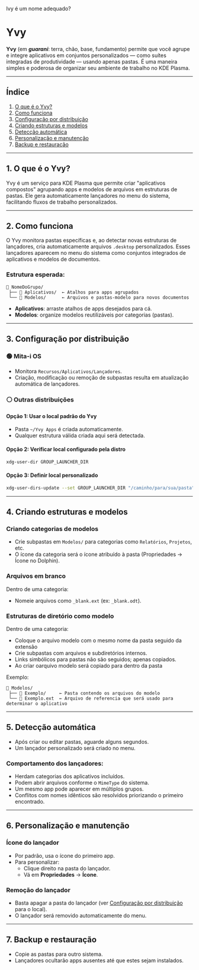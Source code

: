 Ivy é um nome adequado?

# Yvy

**Yvy** (em _**guarani**_: terra, chão, base, fundamento) permite que você agrupe e integre aplicativos em conjuntos personalizados — como suítes integradas de produtividade — usando apenas pastas. É uma maneira simples e poderosa de organizar seu ambiente de trabalho no KDE Plasma.

---

## Índice

1. [O que é o Yvy?](#1-o-que-é-o-yvy)
2. [Como funciona](#2-como-funciona)
3. [Configuração por distribuição](#3-configuração-por-distribuição)
4. [Criando estruturas e modelos](#4-criando-estruturas-e-modelos)
5. [Detecção automática](#5-detecção-automática)
6. [Personalização e manutenção](#6-personalização-e-manutenção)
7. [Backup e restauração](#7-backup-e-restauração)

---

## 1. O que é o Yvy?

Yvy é um serviço para KDE Plasma que permite criar "aplicativos compostos" agrupando apps e modelos de arquivos em estruturas de pastas. Ele gera automaticamente lançadores no menu do sistema, facilitando fluxos de trabalho personalizados.

---

## 2. Como funciona

O Yvy monitora pastas específicas e, ao detectar novas estruturas de lançadores, cria automaticamente arquivos `.desktop` personalizados. Esses lançadores aparecem no menu do sistema como conjuntos integrados de aplicativos e modelos de documentos.

### Estrutura esperada:

```
📂 NomeDoGrupo/
 ├── 📂 Aplicativos/  ← Atalhos para apps agrupados
 └── 📂 Modelos/      ← Arquivos e pastas-modelo para novos documentos
```

* **Aplicativos**: arraste atalhos de apps desejados para cá.
* **Modelos**: organize modelos reutilizáveis por categorias (pastas).

---

## 3. Configuração por distribuição

### 🟢 Mita-i OS

* Monitora `Recursos/Aplicativos/Lançadores`.
* Criação, modificação ou remoção de subpastas resulta em atualização automática de lançadores.

### ⚪ Outras distribuições

#### Opção 1: Usar o local padrão do Yvy

* Pasta `~/Yvy Apps` é criada automaticamente.
* Qualquer estrutura válida criada aqui será detectada.

#### Opção 2: Verificar local configurado pela distro

```bash
xdg-user-dir GROUP_LAUNCHER_DIR
```

#### Opção 3: Definir local personalizado

```bash
xdg-user-dirs-update --set GROUP_LAUNCHER_DIR "/caminho/para/sua/pasta"
```

---

## 4. Criando estruturas e modelos

### Criando categorias de modelos

* Crie subpastas em `Modelos/` para categorias como `Relatórios`, `Projetos`, etc.
* O ícone da categoria será o ícone atribuído à pasta (Propriedades → Ícone no Dolphin).

### Arquivos em branco

Dentro de uma categoria:

* Nomeie arquivos como `_blank.ext` (ex: `_blank.odt`).

### Estruturas de diretório como modelo

Dentro de uma categoria:
* Coloque o arquivo modelo com o mesmo nome da pasta seguido da extensão
* Crie subpastas com arquivos e subdiretórios internos.
* Links simbólicos para pastas não são seguidos; apenas copiados.
* Ao criar oarquivo modelo será copiado para dentro da pasta

Exemplo:

```
📂 Modelos/
 ├── 📂 Exemplo/     ← Pasta contendo os arquivos do modelo
 └── 📄 Exemplo.ext  ← Arquivo de referencia que será usado para determinar o aplicativo
```

---

## 5. Detecção automática

* Após criar ou editar pastas, aguarde alguns segundos.
* Um lançador personalizado será criado no menu.

### Comportamento dos lançadores:

* Herdam categorias dos aplicativos incluídos.
* Podem abrir arquivos conforme o `MimeType` do sistema.
* Um mesmo app pode aparecer em múltiplos grupos.
* Conflitos com nomes idênticos são resolvidos priorizando o primeiro encontrado.

---

## 6. Personalização e manutenção

### Ícone do lançador

* Por padrão, usa o ícone do primeiro app.
* Para personalizar:
  - Clique direito na pasta do lançador.
  - Vá em **Propriedades** → **Ícone**.

### Remoção do lançador

* Basta apagar a pasta do lançador (ver [Configuração por distribuição](#3-configuração-por-distribuição) para o local).
* O lançador será removido automaticamente do menu.

---

## 7. Backup e restauração

* Copie as pastas para outro sistema.
* Lançadores ocultarão apps ausentes até que estes sejam instalados.
